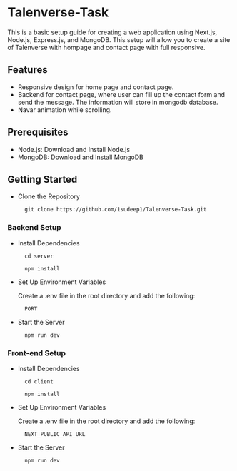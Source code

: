 
# Talenverse-Task

This is a basic setup guide for creating a web application using Next.js, Node.js, Express.js, and MongoDB. This setup will allow you to create a site of Talenverse with hompage and contact page with full responsive.


## Features
- Responsive design for home page and contact page.
- Backend for contact page, where user can fill up the contact form and send the message. The information will store in mongodb database.
- Navar animation while scrolling.

## Prerequisites

- Node.js: Download and Install Node.js
- MongoDB: Download and Install MongoDB

## Getting Started

- Clone the Repository

        git clone https://github.com/1sudeep1/Talenverse-Task.git

### Backend Setup

- Install Dependencies

        cd server

        npm install


- Set Up Environment Variables

    Create a .env file in the root directory and add the following:

        PORT
  
- Start the Server

        npm run dev

### Front-end Setup
- Install Dependencies

        cd client

        npm install
  
- Set Up Environment Variables

    Create a .env file in the root directory and add the following:

        NEXT_PUBLIC_API_URL

- Start the Server

        npm run dev

